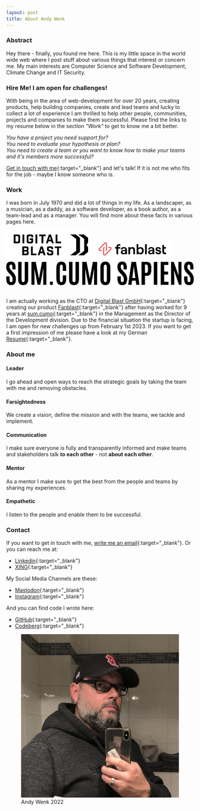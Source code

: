 ```yaml
---
layout: post
title: About Andy Wenk
---
```


### Abstract

Hey there - finally, you found me here. This is my little space in the world wide web where I post stuff about various things that interest or concern me. My main interests are Computer Science and Software Development, Climate Change and IT Security.  

### Hire Me! I am open for challenges!

With being in the area of web-development for over 20 years, creating products, help building companies, create and lead teams and lucky to collect a lot of experience I am thrilled to help other people, communities, projects and companies to make them successful. Please find the links to my resume below in the section _"Work"_ to get to know me a bit better. 
        
_You have a project you need support for?  
You need to evaluate your hypothesis or plan?   
You need to create a team or you want to know how to make your teams and it's members more successful?_   

[Get in touch with me](mailto:post@andy-wenk.de){:target="_blank"} and let's talk! If it is not me who fits for the job - maybe I know someone who is.

### Work

I was born in July 1970 and did a lot of things in my life. As a landscaper, as a musician, as a daddy, as a software developer, as a book author, as a team-lead and as a manager. You will find more about these facts in various pages here.

<div class="about-images">
  <img src="/assets/images/digitalblast-logo.png">&nbsp;
  <img src="/assets/images/fanblast-logo.png">&nbsp;
  <img src="/assets/images/sumcumo-logo-black.png" class="sc">&nbsp;
</div>

I am actually working as the CTO at [Digital Blast GmbH](https://www.digitalblast.com){:target="_blank"} creating our product [Fanblast](https://www.fanblast.com){:target="_blank"} after having worked for 9 years at [sum.cumo](https://www.sumcumo.com){:target="_blank"} in the Management as the Director of the Development division. Due to the financial situation the startup is facing, I am open for new challenges up from February 1st 2023. If you want to get a first impression of me please have a look at my German [Resume](https://rxresu.me/andywenk/andreas-wenk-cto-de){:target="_blank"}.

### About me

#### Leader

I go ahead and open ways to reach the strategic goals by taking the team with me and removing obstacles.

#### Farsightedness

We create a vision, define the mission and with the teams, we tackle and implement.

#### Communication

I make sure everyone is fully and transparently informed and make teams and stakeholders talk **to each other** - not **about each other**.

#### Mentor

As a mentor I make sure to get the best from the people and teams by sharing my experiences.

#### Empathetic

I listen to the people and enable them to be successful.

### Contact

If you want to get in touch with me, [write me an email](mailto:post@andy-wenk.de){:target="_blank"}. Or you can reach me at:

* [Linkedin](https://www.linkedin.com/in/andreas-wenk-88773a239/){:target="_blank"}
* [XING](https://www.xing.com/profile/Andreas_Wenk2){:target="_blank"}

My Social Media Channels are these:

* [Mastodon](https://mastodon.world/@andywenk){:target="_blank"}
* [Instagram](https://www.instagram.com/awenkhh/){:target="_blank"}

And you can find code I wrote here:

* [GitHub](https://github.com/andywenk){:target="_blank"}
* [Codeberg](https://codeberg.org/andywenk){:target="_blank"}

<figure>
  <img alt="Andy Wenk" src="/assets/images/andy.jpg" />
  <figcaption>
    Andy Wenk 2022
  </figcaption>
</figure>
